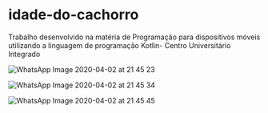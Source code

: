 # idade-do-cachorro
Trabalho desenvolvido na matéria de Programação para dispositivos móveis utilizando a linguagem de programação Kotlin- Centro Universitário Integrado


![WhatsApp Image 2020-04-02 at 21 45 23](https://user-images.githubusercontent.com/53370576/78312905-9316a600-752b-11ea-94ca-054c833e2a8c.jpeg)

![WhatsApp Image 2020-04-02 at 21 45 34](https://user-images.githubusercontent.com/53370576/78312937-a590df80-752b-11ea-8530-69fc488f3466.jpeg)

![WhatsApp Image 2020-04-02 at 21 45 45](https://user-images.githubusercontent.com/53370576/78312958-b4779200-752b-11ea-949d-c5d00712b196.jpeg)
